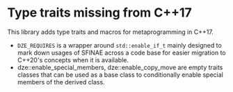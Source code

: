 # Type traits missing from C++17

This library adds type traits and macros for metaprogramming in C++17.

 - `DZE_REQUIRES` is a wrapper around `std::enable_if_t` mainly designed to mark down usages of SFINAE across a code base for easier migration to C++20's concepts when it is available.
 - dze::enable_special_members, dze::enable_copy_move are empty traits classes that can be used as a base class to conditionally enable special members of the derived class.
